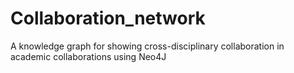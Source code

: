# Collaboration_network
A knowledge graph for showing cross-disciplinary collaboration in academic collaborations using Neo4J
